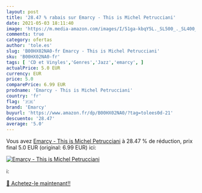 ```yaml
---
layout: post
title: '28.47 % rabais sur Emarcy - This is Michel Petrucciani'
date: 2021-05-03 18:11:40
image: 'https://m.media-amazon.com/images/I/51ga-kbqY5L._SL500_._SL400_.jpg'
comments: true
category: ofertas
author: 'tole.es'
slug: 'B00HX02NA0-fr Emarcy - This is Michel Petrucciani'
sku: 'B00HX02NA0-fr'
tags: [ 'CD et Vinyles','Genres','Jazz','emarcy', ]
actualPrice: 5.0 EUR
currency: EUR
price: 5.0
comparePrice: 6.99 EUR
prodname: 'Emarcy - This is Michel Petrucciani'
country: 'fr'
flag: '🇫🇷'
brand: 'Emarcy'
buyurl: 'https://www.amazon.fr/dp/B00HX02NA0/?tag=tolees0d-21'
descuento: '28.47'
average: '5.0'
---
```


Vous avez [Emarcy - This is Michel Petrucciani](https://www.amazon.fr/dp/B00HX02NA0/?tag=tolees0d-21)  à  28.47 % de réduction, prix final  5.0 EUR (original: 6.99 EUR) ici:

[![Emarcy - This is Michel Petrucciani](https://m.media-amazon.com/images/I/51ga-kbqY5L._SL500_._SL400_.jpg)](https://www.amazon.fr/dp/B00HX02NA0/?tag=tolees0d-21)

ℹ️:


[🛒 Achetez-le maintenant!!](https://www.amazon.fr/dp/B00HX02NA0/?tag=tolees0d-21)
